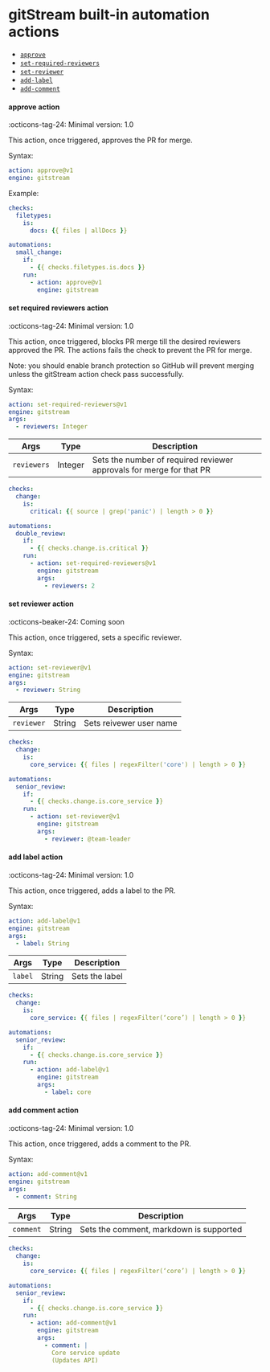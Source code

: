 # gitStream built-in automation actions

- [`approve`](#approve-action)
- [`set-required-reviewers`](#set-required-reviewers-action)
- [`set-reviewer`](#set-reviewer-action)
- [`add-label`](#add-label-action)
- [`add-comment`](#add-comment-action)

#### approve action

:octicons-tag-24: Minimal version: 1.0

This action, once triggered, approves the PR for merge.

Syntax: 

```yaml
action: approve@v1
engine: gitstream
```

Example:

```yaml
checks:
  filetypes:
    is:
      docs: {{ files | allDocs }}

automations:
  small_change:
    if:
      - {{ checks.filetypes.is.docs }}
    run:
      - action: approve@v1
        engine: gitstream
```

#### set required reviewers action

:octicons-tag-24: Minimal version: 1.0

This action, once triggered, blocks PR merge till the desired reviewers approved the PR. The actions fails the check to prevent the PR for merge.

Note: you should enable branch protection so GitHub will prevent merging unless the gitStream action check pass successfully. 

Syntax: 

```yaml
action: set-required-reviewers@v1
engine: gitstream
args: 
  - reviewers: Integer 
```

| Args       | Type      | Description                                     |
| -----------|-----------|------------------------------------------------ |
| `reviewers`| Integer   | Sets the number of required reviewer approvals for merge for that PR|

```yaml
checks:
  change:
    is:
      critical: {{ source | grep('panic') | length > 0 }}

automations:
  double_review:
    if:
      - {{ checks.change.is.critical }}
    run:
      - action: set-required-reviewers@v1
        engine: gitstream
        args:
          - reviewers: 2
```

#### set reviewer action

:octicons-beaker-24: Coming soon

This action, once triggered, sets a specific reviewer.

Syntax: 

```yaml
action: set-reviewer@v1
engine: gitstream
args: 
  - reviewer: String 
```

| Args       | Type      | Description                                     |
| -----------|-----------|------------------------------------------------ |
| `reviewer` | String    | Sets reivewer user name |

```yaml
checks:
  change:
    is:
      core_service: {{ files | regexFilter('core') | length > 0 }}

automations:
  senior_review:
    if:
      - {{ checks.change.is.core_service }}
    run:
      - action: set-reviewer@v1
        engine: gitstream
        args:
          - reviewer: @team-leader
```

#### add label action

:octicons-tag-24: Minimal version: 1.0

This action, once triggered, adds a label to the PR.

Syntax: 

```yaml
action: add-label@v1
engine: gitstream
args: 
  - label: String 
```

| Args       | Type      | Description                                     |
| -----------|-----------|------------------------------------------------ |
| `label`    | String    | Sets the label |

```yaml
checks:
  change:
    is:
      core_service: {{ files | regexFilter(‘core’) | length > 0 }}

automations:
  senior_review:
    if:
      - {{ checks.change.is.core_service }}
    run:
      - action: add-label@v1
        engine: gitstream
        args:
          - label: core
```

#### add comment action

:octicons-tag-24: Minimal version: 1.0

This action, once triggered, adds a comment to the PR.

Syntax: 

```yaml
action: add-comment@v1
engine: gitstream
args: 
  - comment: String 
```

| Args       | Type      | Description                                     |
| -----------|-----------|------------------------------------------------ |
| `comment`  | String    | Sets the comment, markdown is supported |

```yaml
checks:
  change:
    is:
      core_service: {{ files | regexFilter(‘core’) | length > 0 }}

automations:
  senior_review:
    if:
      - {{ checks.change.is.core_service }}
    run:
      - action: add-comment@v1
        engine: gitstream
        args:
          - comment: |
            Core service update
            (Updates API)
```